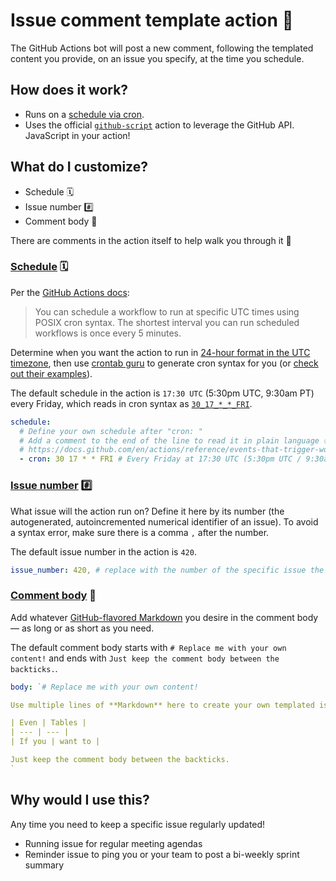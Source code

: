 # Issue comment template action 🚀

The GitHub Actions bot will post a new comment, following the templated content you provide, on an issue you specify, at the time you schedule.

## How does it work? 
* Runs on a [schedule via cron](https://docs.github.com/en/actions/reference/events-that-trigger-workflows#scheduled-events).
* Uses the official [`github-script`](https://github.com/actions/github-script) action to leverage the GitHub API. JavaScript in your action! 

## What do I customize?

* Schedule 🗓
* Issue number #️⃣
* Comment body 💬

There are comments in the action itself to help walk you through it 💖

### [Schedule](https://github.com/skullface/issue-comment-template-action/blob/main/action.yaml#L10) 🗓

Per the [GitHub Actions docs](https://docs.github.com/en/actions/reference/events-that-trigger-workflows#scheduled-events):
> You can schedule a workflow to run at specific UTC times using POSIX cron syntax. The shortest interval you can run scheduled workflows is once every 5 minutes.

Determine when you want the action to run in [24-hour format in the UTC timezone](https://time.is/compare/UTC), then use [crontab guru](https://crontab.guru/) to generate cron syntax for you (or [check out their examples](https://crontab.guru/examples.html)).

The default schedule in the action is `17:30 UTC` (5:30pm UTC, 9:30am PT) every Friday, which reads in cron syntax as [`30_17_*_*_FRI`](https://crontab.guru/#30_17_*_*_FRI).

```yaml
schedule:
  # Define your own schedule after "cron: "
  # Add a comment to the end of the line to read it in plain language 🕓
  # https://docs.github.com/en/actions/reference/events-that-trigger-workflows#scheduled-events
  - cron: 30 17 * * FRI # Every Friday at 17:30 UTC (5:30pm UTC / 9:30am PT)
```

### [Issue number](https://github.com/skullface/issue-comment-template-action/blob/main/action.yaml#L21) #️⃣

What issue will the action run on? Define it here by its number (the autogenerated, autoincremented numerical identifier of an issue). To avoid a syntax error, make sure there is a comma `,` after the number.

The default issue number in the action is `420`.

```yaml
issue_number: 420, # replace with the number of the specific issue the action will comment on
```

### [Comment body](https://github.com/skullface/issue-comment-template-action/blob/main/action.yaml#L24-L33) 💬

Add whatever [GitHub-flavored Markdown](https://docs.github.com/en/github/writing-on-github/basic-writing-and-formatting-syntax) you desire in the comment body — as long or as short as you need.

The default comment body starts with `# Replace me with your own content!` and ends with `Just keep the comment body between the backticks.`.

```yaml
body: `# Replace me with your own content!

Use multiple lines of **Markdown** here to create your own templated issue comment.

| Even | Tables | 
| --- | --- |
| If you | want to |

Just keep the comment body between the backticks.
`
```

## Why would I use this?
Any time you need to keep a specific issue regularly updated!

* Running issue for regular meeting agendas
* Reminder issue to ping you or your team to post a bi-weekly sprint summary

